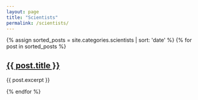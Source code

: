 ```yaml
---
layout: page
title: "Scientists"
permalink: /scientists/
---
```

{% assign sorted_posts = site.categories.scientists | sort: 'date' %}
{% for post in sorted_posts %}
<h2><a href="{{ post.url }}">{{ post.title }}</a></h2>
<p>{{ post.excerpt }}</p>
{% endfor %}
